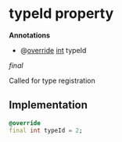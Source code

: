 


# typeId property







**Annotations**

- @[override](https://api.flutter.dev/flutter/dart-core/override-constant.html)
[int](https://api.flutter.dev/flutter/dart-core/int-class.html) typeId
  
_<span class="feature">final</span>_



<p>Called for type registration</p>



## Implementation

```dart
@override
final int typeId = 2;
```







